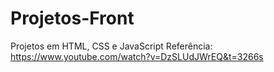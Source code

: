 # Projetos-Front
Projetos em HTML, CSS e JavaScript
Referência: https://www.youtube.com/watch?v=DzSLUdJWrEQ&t=3266s
